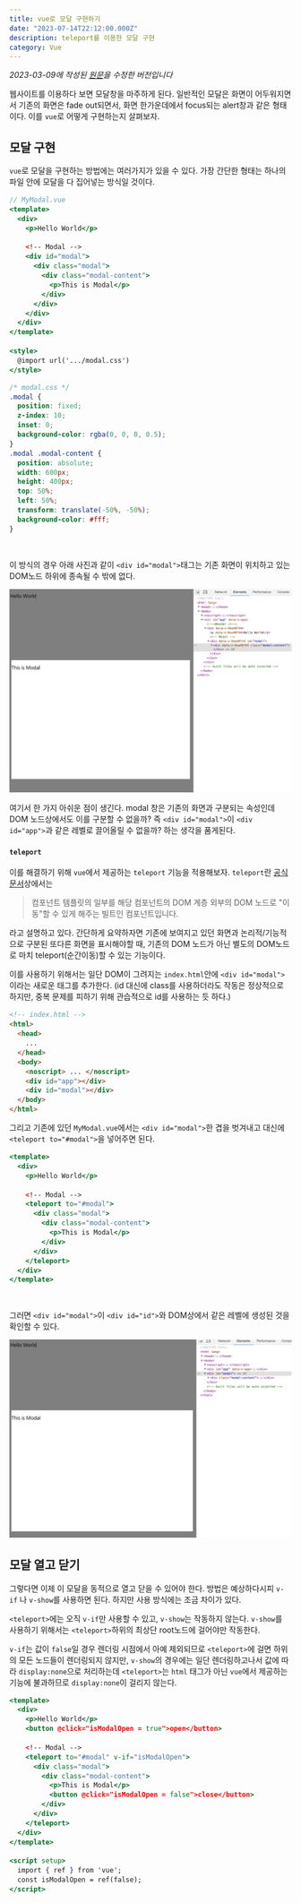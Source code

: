 ```yaml
---
title: vue로 모달 구현하기
date: "2023-07-14T22:12:00.000Z"
description: teleport를 이용한 모달 구현
category: Vue
---
```


_2023-03-09에 작성된 [원문](https://ps-hjhj97.tistory.com/222)을 수정한 버전입니다_

웹사이트를 이용하다 보면 모달창을 마주하게 된다. 일반적인 모달은 화면이 어두워지면서 기존의 화면은 fade out되면서, 화면 한가운데에서 focus되는 alert창과 같은 형태이다. 이를 `vue`로 어떻게 구현하는지 살펴보자.

## 모달 구현

`vue`로 모달을 구현하는 방법에는 여러가지가 있을 수 있다. 가장 간단한 형태는 하나의 파일 안에 모달을 다 집어넣는 방식일 것이다.

```jsx
// MyModal.vue
<template>
  <div>
    <p>Hello World</p>

    <!-- Modal -->
    <div id="modal">
      <div class="modal">
        <div class="modal-content">
          <p>This is Modal</p>
        </div>
      </div>
    </div>
  </div>
</template>

<style>
  @import url('.../modal.css')
</style>
```

```css
/* modal.css */
.modal {
  position: fixed;
  z-index: 10;
  inset: 0;
  background-color: rgba(0, 0, 0, 0.5);
}
.modal .modal-content {
  position: absolute;
  width: 600px;
  height: 400px;
  top: 50%;
  left: 50%;
  transform: translate(-50%, -50%);
  background-color: #fff;
}
```

<br />

이 방식의 경우 아래 사진과 같이 `<div id="modal">`태그는 기존 화면이 위치하고 있는 DOM노드 하위에 종속될 수 밖에 없다.

![](./vue-modal-1.png)

여기서 한 가지 아쉬운 점이 생긴다. modal 창은 기존의 화면과 구분되는 속성인데 DOM 노드상에서도 이를 구분할 수 없을까? 즉 `<div id="modal">`이 `<div id="app">`과 같은 레벨로 끌어올릴 수 없을까? 하는 생각을 품게된다.

#### `teleport`

이를 해결하기 위해 `vue`에서 제공하는 `teleport` 기능을 적용해보자. `teleport`란 [공식문서](https://ko.vuejs.org/guide/built-ins/teleport.html#basic-usage)상에서는

> 컴포넌트 템플릿의 일부를 해당 컴포넌트의 DOM 계층 외부의 DOM 노드로 "이동"할 수 있게 해주는 빌트인 컴포넌트입니다.

라고 설명하고 있다. 간단하게 요약하자면 기존에 보여지고 있던 화면과 논리적/기능적으로 구분된 또다른 화면을 표시해야할 때, 기존의 DOM 노드가 아닌 별도의 DOM노드로 마치 teleport(순간이동)할 수 있는 기능이다.

이를 사용하기 위해서는 일단 DOM이 그려지는 `index.html`안에 `<div id="modal">`이라는 새로운 태그를 추가한다. (id 대신에 class를 사용하더라도 작동은 정상적으로 하지만, 중복 문제를 피하기 위해 관습적으로 id를 사용하는 듯 하다.)

```html
<!-- index.html -->
<html>
  <head>
    ...
  </head>
  <body>
    <noscript> ... </noscript>
    <div id="app"></div>
    <div id="modal"></div>
  </body>
</html>
```

그리고 기존에 있던 `MyModal.vue`에서는 `<div id="modal">`한 겹을 벗겨내고 대신에 `<teleport to="#modal">`을 넣어주면 된다.

```jsx
<template>
  <div>
    <p>Hello World</p>

    <!-- Modal -->
    <teleport to="#modal">
      <div class="modal">
        <div class="modal-content">
          <p>This is Modal</p>
        </div>
      </div>
    </teleport>
  </div>
</template>
```

<br />

그러면 `<div id="modal">`이 `<div id="id">`와 DOM상에서 같은 레벨에 생성된 것을 확인할 수 있다.

![](./vue-modal-2.png)

## 모달 열고 닫기

그렇다면 이제 이 모달을 동적으로 열고 닫을 수 있어야 한다. 방법은 예상하다시피 `v-if`
나 `v-show`를 사용하면 된다. 하지만 사용 방식에는 조금 차이가 있다.

`<teleport>`에는 오직 `v-if`만 사용할 수 있고, `v-show`는 작동하지 않는다. `v-show`를 사용하기 위해서는 `<teleport>`하위의 최상단 root노드에 걸어야만 작동한다.

`v-if`는 값이 `false`일 경우 렌더링 시점에서 아예 제외되므로 `<teleport>`에 걸면 하위의 모든 노드들이 렌더링되지 않지만, `v-show`의 경우에는 일단 렌더링하고나서 값에 따라 `display:none`으로 처리하는데 `<teleport>`는 `html` 태그가 아닌 `vue`에서 제공하는 기능에 불과하므로 `display:none`이 걸리지 않는다.

```jsx
<template>
  <div>
    <p>Hello World</p>
    <button @click="isModalOpen = true">open</button>

    <!-- Modal -->
    <teleport to="#modal" v-if="isModalOpen">
      <div class="modal">
        <div class="modal-content">
          <p>This is Modal</p>
          <button @click="isModalOpen = false">close</button>
        </div>
      </div>
    </teleport>
  </div>
</template>

<script setup>
  import { ref } from 'vue';
  const isModalOpen = ref(false);
</script>
```
